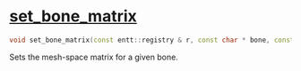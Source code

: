# [set_bone_matrix](set_bone_matrix.hpp)

```cpp
void set_bone_matrix(const entt::registry & r, const char * bone, const glm::mat4 & m, skeleton & skeleton, const model_skeleton & model);
```

Sets the mesh-space matrix for a given bone.
